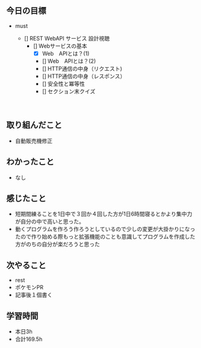 
## 今日の目標
- must
  - [] REST WebAPI サービス 設計視聴
    - [] Webサービスの基本
      - [x] Web　APIとは？(1)
      - [] Web　APIとは？(2)
      - [] HTTP通信の中身（リクエスト)
      - [] HTTP通信の中身（レスポンス）
      - [] 安全性と冪等性
      - [] セクション末クイズ

  

  　　
## 取り組んだこと
- 自動販売機修正
## わかったこと
- なし

## 感じたこと
- 短期間練ることを1日中で３回か４回した方が1日6時間寝るとかより集中力が自分の中で高いと思った。
- 動くプログラムを作ろう作ろうとしているので少しの変更が大掛かりになったので作り始める際もっと拡張機能のことも意識してプログラムを作成した方がのちの自分が楽だろうと思った


## 次やること
- rest
- ポケモンPR
- 記事後１個書く




## 学習時間
- 本日3h
- 合計169.5h
